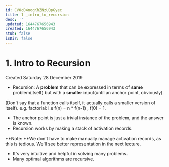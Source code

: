 ```yaml
---
id: CVOcD4nogKhZNzUQpGyec
title: 1 _intro_to_recursion
desc: ''
updated: 1644767656943
created: 1644767656943
stub: false
isDir: false
---
```

# 1. Intro to Recursion
Created Saturday 28 December 2019


* Recursion: A **problem** that can be expressed in terms of **same** problem(itself) but with a **smaller** input(until an anchor point, obviously).

(Don't say that a function calls itself, it actually calls a smaller version of itself).
e.g. factorial: i.e f(n) = n * f(n-1) , f(0) = 1.

* The anchor point is just a trivial instance of the problem, and the answer is known.
* Recursion works by making a stack of activation records.

**Note: **We don't have to make manually manage activation records, as this is tedious. We'll see better representation in the next lecture.

* It's very intuitive and helpful in solving many problems.
* Many optimal algorithms are recursive.


